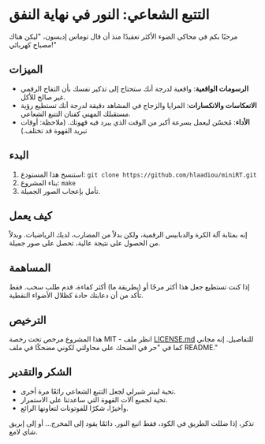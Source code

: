 # التتبع الشعاعي: النور في نهاية النفق

مرحبًا بكم في محاكي الضوء الأكثر تعقيدًا منذ أن قال توماس إديسون، "ليكن هناك مصباح كهربائي!"

## الميزات

- **الرسومات الواقعية**: واقعية لدرجة أنك ستحتاج إلى تذكير نفسك بأن التفاح الرقمي غير صالح للأكل.
- **الانعكاسات والانكسارات**: المرايا والزجاج في المشاهد دقيقة لدرجة أنك تستطيع رؤية مستقبلك المهني كفنان التتبع الشعاعي.
- **الأداء**: مُحسّن ليعمل بسرعة أكبر من الوقت الذي يبرد فيه قهوتك. (ملاحظة: أوقات تبريد القهوة قد تختلف.)

## البدء

1. استنسخ هذا المستودع: `git clone https://github.com/hlaadiou/miniRT.git`
2. بناء المشروع: `make`
4. تأمل بإعجاب الصور الجميلة.

## كيف يعمل

إنه بمثابة آلة الكرة والدبابيس الرقمية، ولكن بدلاً من المضارب، لديك الرياضيات. وبدلاً من الحصول على نتيجة عالية، تحصل على صور جميلة.

## المساهمة

إذا كنت تستطيع جعل هذا أكثر مرحًا أو (بطريقة ما) أكثر كفاءة، قدم طلب سحب. فقط تأكد من أن دعابتك حادة كظلال الأضواء النقطية.

## الترخيص

هذا المشروع مرخص تحت رخصة MIT - انظر ملف [LICENSE.md](LICENSE.md) للتفاصيل. إنه مجاني كما في "حر في الضحك على محاولتي لكوني مضحكًا في ملف README."

## الشكر والتقدير

- تحية لبيتر شيرلي لجعل التتبع الشعاعي رائعًا مرة أخرى.
- تحية لجميع آلات القهوة التي ساعدتنا على الاستمرار.
- وأخيرًا، شكرًا للفوتونات لتعاونها الرائع.

تذكر، إذا ضللت الطريق في الكود، فقط اتبع النور. دائمًا يقود إلى المخرج... أو إلى إبريق شاي لامع.
